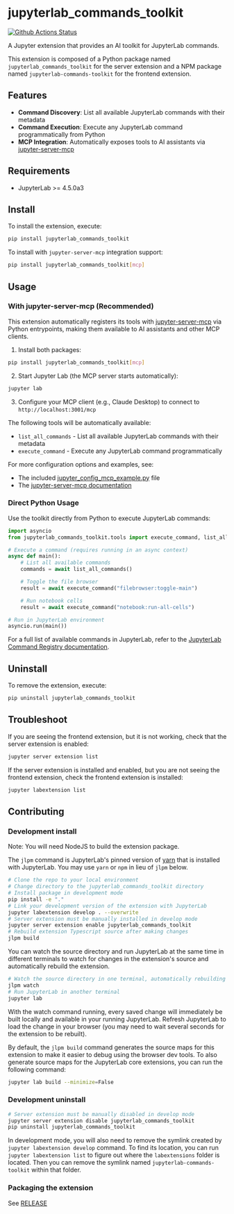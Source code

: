 # jupyterlab_commands_toolkit

[![Github Actions Status](https://github.com/jupyter-ai-contrib/jupyterlab-commands-toolkit/workflows/Build/badge.svg)](https://github.com/jupyter-ai-contrib/jupyterlab-commands-toolkit/actions/workflows/build.yml)

A Jupyter extension that provides an AI toolkit for JupyterLab commands.

This extension is composed of a Python package named `jupyterlab_commands_toolkit`
for the server extension and a NPM package named `jupyterlab-commands-toolkit`
for the frontend extension.

## Features

- **Command Discovery**: List all available JupyterLab commands with their metadata
- **Command Execution**: Execute any JupyterLab command programmatically from Python
- **MCP Integration**: Automatically exposes tools to AI assistants via [jupyter-server-mcp](https://github.com/jupyter-ai-contrib/jupyter-server-mcp)

## Requirements

- JupyterLab >= 4.5.0a3

## Install

To install the extension, execute:

```bash
pip install jupyterlab_commands_toolkit
```

To install with `jupyter-server-mcp` integration support:

```bash
pip install jupyterlab_commands_toolkit[mcp]
```

## Usage

### With jupyter-server-mcp (Recommended)

This extension automatically registers its tools with [jupyter-server-mcp](https://github.com/jupyter-ai-contrib/jupyter-server-mcp) via Python entrypoints, making them available to AI assistants and other MCP clients.

1. Install both packages:

```bash
pip install jupyterlab_commands_toolkit[mcp]
```

2. Start Jupyter Lab (the MCP server starts automatically):

```bash
jupyter lab
```

3. Configure your MCP client (e.g., Claude Desktop) to connect to `http://localhost:3001/mcp`

The following tools will be automatically available:
- `list_all_commands` - List all available JupyterLab commands with their metadata
- `execute_command` - Execute any JupyterLab command programmatically

For more configuration options and examples, see:
- The included [jupyter_config_mcp_example.py](jupyter_config_mcp_example.py) file
- The [jupyter-server-mcp documentation](https://github.com/jupyter-ai-contrib/jupyter-server-mcp#readme)

### Direct Python Usage

Use the toolkit directly from Python to execute JupyterLab commands:

```python
import asyncio
from jupyterlab_commands_toolkit.tools import execute_command, list_all_commands

# Execute a command (requires running in an async context)
async def main():
    # List all available commands
    commands = await list_all_commands()

    # Toggle the file browser
    result = await execute_command("filebrowser:toggle-main")

    # Run notebook cells
    result = await execute_command("notebook:run-all-cells")

# Run in JupyterLab environment
asyncio.run(main())
```

For a full list of available commands in JupyterLab, refer to the [JupyterLab Command Registry documentation](https://jupyterlab.readthedocs.io/en/latest/user/commands.html#commands-list).

## Uninstall

To remove the extension, execute:

```bash
pip uninstall jupyterlab_commands_toolkit
```

## Troubleshoot

If you are seeing the frontend extension, but it is not working, check
that the server extension is enabled:

```bash
jupyter server extension list
```

If the server extension is installed and enabled, but you are not seeing
the frontend extension, check the frontend extension is installed:

```bash
jupyter labextension list
```

## Contributing

### Development install

Note: You will need NodeJS to build the extension package.

The `jlpm` command is JupyterLab's pinned version of
[yarn](https://yarnpkg.com/) that is installed with JupyterLab. You may use
`yarn` or `npm` in lieu of `jlpm` below.

```bash
# Clone the repo to your local environment
# Change directory to the jupyterlab_commands_toolkit directory
# Install package in development mode
pip install -e "."
# Link your development version of the extension with JupyterLab
jupyter labextension develop . --overwrite
# Server extension must be manually installed in develop mode
jupyter server extension enable jupyterlab_commands_toolkit
# Rebuild extension Typescript source after making changes
jlpm build
```

You can watch the source directory and run JupyterLab at the same time in different terminals to watch for changes in the extension's source and automatically rebuild the extension.

```bash
# Watch the source directory in one terminal, automatically rebuilding when needed
jlpm watch
# Run JupyterLab in another terminal
jupyter lab
```

With the watch command running, every saved change will immediately be built locally and available in your running JupyterLab. Refresh JupyterLab to load the change in your browser (you may need to wait several seconds for the extension to be rebuilt).

By default, the `jlpm build` command generates the source maps for this extension to make it easier to debug using the browser dev tools. To also generate source maps for the JupyterLab core extensions, you can run the following command:

```bash
jupyter lab build --minimize=False
```

### Development uninstall

```bash
# Server extension must be manually disabled in develop mode
jupyter server extension disable jupyterlab_commands_toolkit
pip uninstall jupyterlab_commands_toolkit
```

In development mode, you will also need to remove the symlink created by `jupyter labextension develop`
command. To find its location, you can run `jupyter labextension list` to figure out where the `labextensions`
folder is located. Then you can remove the symlink named `jupyterlab-commands-toolkit` within that folder.

### Packaging the extension

See [RELEASE](RELEASE.md)
